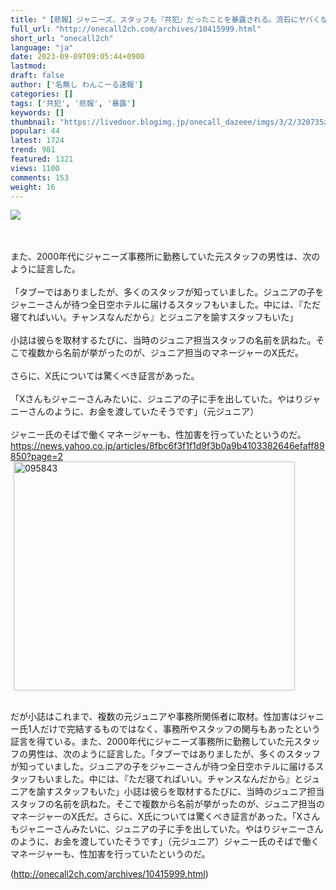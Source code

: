 ```yaml
---
title: "【悲報】ジャニーズ、スタッフも『共犯』だったことを暴露される。流石にヤバくないか…？ : わんこーる速報！"
full_url: "http://onecall2ch.com/archives/10415999.html"
short_url: "onecall2ch"
language: "ja"
date: 2023-09-09T09:05:44+0900
lastmod: 
draft: false
author: ['名無し わんこーる速報']
categories: []
tags: ['共犯', '悲報', '暴露']
keywords: []
thumbnail: "https://livedoor.blogimg.jp/onecall_dazeee/imgs/3/2/320735a4-s.png"
popular: 44
latest: 1724
trend: 981
featured: 1321
views: 1100
comments: 153
weight: 16
---
```


![](https://livedoor.blogimg.jp/onecall_dazeee/imgs/3/2/320735a4-s.png)

<div><br> <br> また、2000年代にジャニーズ事務所に勤務していた元スタッフの男性は、次のように証言した。 <br> <br> 「タブーではありましたが、多くのスタッフが知っていました。ジュニアの子をジャニーさんが待つ全日空ホテルに届けるスタッフもいました。中には、『ただ寝てればいい。チャンスなんだから』とジュニアを諭すスタッフもいた」 <br> <br> 小誌は彼らを取材するたびに、当時のジュニア担当スタッフの名前を訊ねた。そこで複数から名前が挙がったのが、ジュニア担当のマネージャーのX氏だ。 <br> <br> さらに、X氏については驚くべき証言があった。 <br> <br> 「Xさんもジャニーさんみたいに、ジュニアの子に手を出していた。やはりジャニーさんのように、お金を渡していたそうです」（元ジュニア） <br> <br> ジャニー氏のそばで働くマネージャーも、性加害を行っていたというのだ。 <br> <a href='https://news.yahoo.co.jp/articles/8fbc6f3f1f1d9f3b0a9b4103382646efaff89850?page=2' target='_blank'>https://news.yahoo.co.jp/articles/8fbc6f3f1f1d9f3b0a9b4103382646efaff89850?page=2</a> <br><a target='_blank' title='095843' href='https://livedoor.blogimg.jp/onecall_dazeee/imgs/3/2/320735a4.png'><img class='pict' hspace='5' alt='095843' border='0' height='366' width='450' src='https://livedoor.blogimg.jp/onecall_dazeee/imgs/3/2/320735a4-s.png'></a><br> <br><p>だが小誌はこれまで、複数の元ジュニアや事務所関係者に取材。性加害はジャニー氏1人だけで完結するものではなく、事務所やスタッフの関与もあったという証言を得ている。また、2000年代にジャニーズ事務所に勤務していた元スタッフの男性は、次のように証言した。「タブーではありましたが、多くのスタッフが知っていました。ジュニアの子をジャニーさんが待つ全日空ホテルに届けるスタッフもいました。中には、『ただ寝てればいい。チャンスなんだから』とジュニアを諭すスタッフもいた」小誌は彼らを取材するたびに、当時のジュニア担当スタッフの名前を訊ねた。そこで複数から名前が挙がったのが、ジュニア担当のマネージャーのX氏だ。さらに、X氏については驚くべき証言があった。「Xさんもジャニーさんみたいに、ジュニアの子に手を出していた。やはりジャニーさんのように、お金を渡していたそうです」（元ジュニア）ジャニー氏のそばで働くマネージャーも、性加害を行っていたというのだ。</p></div>

(http://onecall2ch.com/archives/10415999.html)
